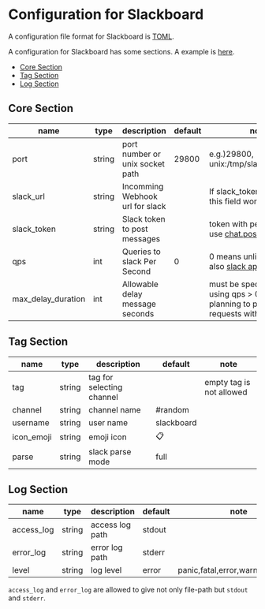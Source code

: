 # Configuration for Slackboard

A configuration file format for Slackboard is [TOML](https://github.com/toml-lang/toml).

A configuration for Slackboard has some sections. A example is [here](conf/slackboard.toml).

 * [Core Section](#core-section)
 * [Tag Section](#tag-section)
 * [Log Section](#log-section)

## Core Section

|name               |type  |description                    |default|note                                 |
|-------------------|------|-------------------------------|-------|-------------------------------------|
|port               |string|port number or unix socket path|29800  |e.g.)29800, unix:/tmp/slackboard.sock|
|slack_url          |string|Incomming Webhook url for slack|       |If slack_token is specified, this field won't be used.|
|slack_token        |string|Slack token to post messages   |       |token with permission to use [chat.postMessage](https://api.slack.com/methods/chat.postMessage)|
|qps                |int   |Queries to slack Per Second    |0      |0 means unlimited. See also [slack api docs](https://api.slack.com/docs/rate-limits) |
|max_delay_duration |int   |Allowable delay message seconds|       |must be specified when using qps > 0 and planning to process requests with sync=false |

## Tag Section

|name      |type  |description              |default    |note                    |
|----------|------|-------------------------|-----------|------------------------|
|tag       |string|tag for selecting channel|           |empty tag is not allowed|
|channel   |string|channel name             |#random    |                        |
|username  |string|user name                |slackboard |                        |
|icon_emoji|string|emoji icon               |:clipboard:|                        |
|parse     |string|slack parse mode         |full       |                        |

## Log Section

|name      |type  |description    |default|note                             |
|----------|------|---------------|-------|---------------------------------|
|access_log|string|access log path|stdout |                                 |
|error_log |string|error log path |stderr |                                 |
|level     |string|log level      |error  |panic,fatal,error,warn,info,debug|

`access_log` and `error_log` are allowed to give not only file-path but `stdout` and `stderr`.
